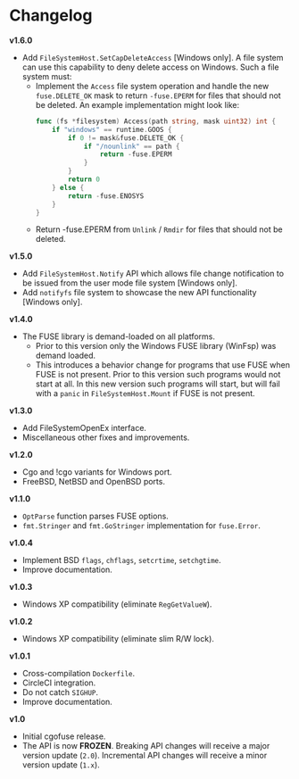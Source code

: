 # Changelog


**v1.6.0**

- Add `FileSystemHost.SetCapDeleteAccess` [Windows only]. A file system can use this capability to deny delete access on Windows. Such a file system must:
    - Implement the `Access` file system operation and handle the new `fuse.DELETE_OK` mask to return `-fuse.EPERM` for files that should not be deleted. An example implementation might look like:
        ```Go
        func (fs *filesystem) Access(path string, mask uint32) int {
            if "windows" == runtime.GOOS {
                if 0 != mask&fuse.DELETE_OK {
                    if "/nounlink" == path {
                        return -fuse.EPERM
                    }
                }
                return 0
            } else {
                return -fuse.ENOSYS
            }
        }
        ```
    - Return -fuse.EPERM from `Unlink` / `Rmdir` for files that should not be deleted.


**v1.5.0**

- Add `FileSystemHost.Notify` API which allows file change notification to be issued from the user mode file system [Windows only].
- Add `notifyfs` file system to showcase the new API functionality [Windows only].


**v1.4.0**

- The FUSE library is demand-loaded on all platforms.
    - Prior to this version only the Windows FUSE library (WinFsp) was demand loaded.
    - This introduces a behavior change for programs that use FUSE when FUSE is not present. Prior to this version such programs would not start at all. In this new version such programs will start, but will fail with a `panic` in `FileSystemHost.Mount` if FUSE is not present.


**v1.3.0**

- Add FileSystemOpenEx interface.
- Miscellaneous other fixes and improvements.


**v1.2.0**

- Cgo and !cgo variants for Windows port.
- FreeBSD, NetBSD and OpenBSD ports.


**v1.1.0**

- `OptParse` function parses FUSE options.
- `fmt.Stringer` and `fmt.GoStringer` implementation for `fuse.Error`.


**v1.0.4**

- Implement BSD `flags`, `chflags`, `setcrtime`, `setchgtime`.
- Improve documentation.


**v1.0.3**

- Windows XP compatibility (eliminate `RegGetValueW`).


**v1.0.2**

- Windows XP compatibility (eliminate slim R/W lock).


**v1.0.1**

- Cross-compilation `Dockerfile`.
- CircleCI integration.
- Do not catch `SIGHUP`.
- Improve documentation.


**v1.0**

- Initial cgofuse release.
- The API is now **FROZEN**. Breaking API changes will receive a major version update (`2.0`). Incremental API changes will receive a minor version update (`1.x`).
